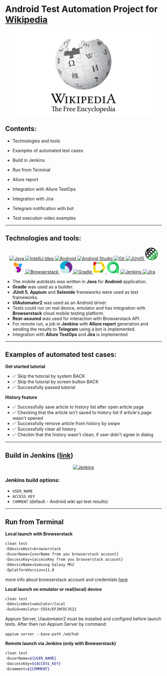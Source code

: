 # Android Test Automation Project for [Wikipedia](https://www.wikipedia.org/)
<p align="center">
  <img src="images/logo/wikipedia.png" width="480" height="270"/>
</p>

## **Contents:** ##

* Technologies and tools

* Examples of automated test cases

* Build in Jenkins

* Run from Terminal

* Allure report

* Integration with Allure TestOps

* Integration with Jira

* Telegram notification with bot

* Test execution video examples


---------
## <a name="Technologies and tools">**Technologies and tools:**</a>

<p align="center">
<a href="https://www.w3schools.com/java/"> <img src="https://cdn.jsdelivr.net/gh/devicons/devicon@latest/icons/java/java-original.svg" title="Java" alt="Java" width="40" height="40"/> </a> 
<a href="https://www.jetbrains.com/idea/"> <img src="https://cdn.jsdelivr.net/gh/devicons/devicon@latest/icons/intellij/intellij-original.svg" title="IntelliJ Idea" alt="IntelliJ Idea" width="40" height="40"/> </a> 
<a href="https://www.android.com/"> <img src="https://cdn.jsdelivr.net/gh/devicons/devicon@latest/icons/android/android-original.svg" title="Android" alt="Android" width="40" height="40"/> </a> 
<a href="https://developer.android.com/studio"> <img src="https://cdn.jsdelivr.net/gh/devicons/devicon@latest/icons/androidstudio/androidstudio-original.svg" title="Android Studio" alt="Android Studio" width="40" height="40"/> </a> 
<a href="https://git-scm.com/"> <img src="https://cdn.jsdelivr.net/gh/devicons/devicon@latest/icons/git/git-original.svg" title="Git" alt="Git" width="40" height="40"/> </a> 
<a href="https://junit.org/junit5"> <img src="https://cdn.jsdelivr.net/gh/devicons/devicon@latest/icons/junit/junit-original.svg" title="JUnit5" alt="JUnit5" width="40" height="40"/> </a>
<a href="https://rest-assured.io/"> <img src="images/logo/rest_assured.png" title="REST-assured" alt="REST-assured" width="40" height="40"/> </a>
<a href="https://selenide.org"> <img src="images/logo/selenide.png" title="Selenide" alt="Selenide" width="40" height="40"/> </a>
<a href="https://www.browserstack.com/"> <img src="https://cdn.jsdelivr.net/gh/devicons/devicon@latest/icons/browserstack/browserstack-original.svg" title="Browserstack" alt="Browserstack" width="40" height="40"/> </a>
<a href="https://appium.io/"> <img src="images/logo/appium.png" title="Appium" alt="Appium" width="40" height="40"/> </a>
<a href="https://gradle.org"> <img src="https://cdn.jsdelivr.net/gh/devicons/devicon@latest/icons/gradle/gradle-original.svg" title="Gradle" alt="Gradle" width="40" height="40"/> </a>
<a href="https://allurereport.org/"> <img src="images/logo/allure_report.png" title="Allure report" alt="Allure report" width="40" height="40"/> </a>
<a href="https://qameta.io/"> <img src="images/logo/allure_testops.png" title="Allure TestOps" alt="Allure TestOps" width="40" height="40"/> </a>
<a href="https://www.jenkins.io"> <img src="https://cdn.jsdelivr.net/gh/devicons/devicon@latest/icons/jenkins/jenkins-original.svg" title="Jenkins" alt="Jenkins" width="40" height="40"/> </a>
<a href="https://www.atlassian.com/software/jira"> <img src="https://cdn.jsdelivr.net/gh/devicons/devicon@latest/icons/jira/jira-original.svg" title="Jira" alt="Jira" width="40" height="40"/> </a>
</p>

- The mobile autotests was written in **Java** for **Android** application.
- **Gradle** was used as a builder.
- **JUnit 5**, **Appium** and **Selenide** frameworks were used as test frameworks.
- **UIAutomator2** was used as an Android driver.
- Tests could run on real device, emulator and has integration with **Browserstack** cloud mobile testing platform.
- **Rest-assured** was used for interaction with Browserstack API.
- For remote run, a job in **Jenkins** with **Allure report** generation and sending the results to **Telegram** using a bot is implemented.
- Integration with **Allure TestOps** and **Jira** is implemented

------
## **Examples of automated test cases:**
**Get started tutorial**
- ✅ Skip the tutorial by system BACK  
- ✅ Skip the tutorial by screen button BACK  
- ✅ Successfully passed tutorial

**History feature**
- ✅ Successfully save article to history list after open article page 
- ✅ Checking that the article isn't saved to history list if article's page wasn't opened
- ✅ Successfully remove article from history by swipe
- ✅ Successfully clear all history
- ✅ Checkin that the history wasn't clean, if user didn't agree in dialog

----
## Build in Jenkins ([link](https://jenkins.autotests.cloud/job/C24-egorovaa-mobiletests/))
<p align="center">  
<a href="https://jenkins.autotests.cloud/job/C24-egorovaa-mobiletests//"><img src="" alt="Jenkins" width="950"/></a>  
</p>

### **Jenkins build options:**

- `USER_NAME` 
- `ACCESS_KEY`
- `COMMENT` (default - Android wiki api test results)

----
## Run from Terminal

**Local launch with Browserstack**
```bash
clean test
-DdeviceHost=browserstack
-DuserName={userName from you browserstack account}
-DaccessKey={accessKey from you browserstack account}
-DdeviceName=Samsung Galaxy M52
-DplatformVersion=11.0
```
more info about browserstack account and credentials [here](https://app-automate.browserstack.com/dashboard/v2/quick-start/setup-browserstack-sdk)

**Local launch on emulator or real(local) device**
```bash
clean test
-DdeviceHost=emulator/local
-Dudid=emulator-5554/EFJNFDC3S22
```
Appium Server, Uiautomator2 must be installed and configred before launch tests.
After then run Appium Server by command:

`appium server --base-path /wd/hub`   

**Remote launch via Jenkins (only with Browserstack)**
```bash
clean test
-DuserName=${USER_NAME}
-DaccessKey=${ACCESS_KEY}
-Dcomment=${COMMENT}
```
